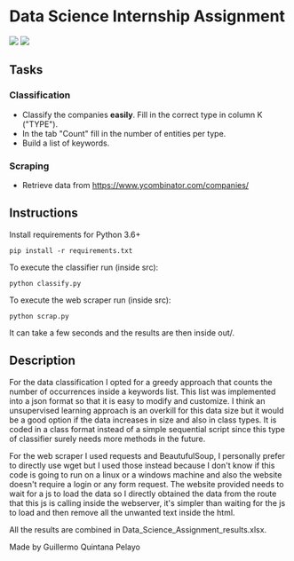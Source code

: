 # Data Science Internship Assignment
![](https://img.shields.io/badge/made_with-Python_3.6-red?style=flat-square) ![](https://img.shields.io/badge/docs-Markdown-lightblue?style=flat-square)

## Tasks
### Classification
- Classify the companies **easily**. Fill in the correct type in column K ("TYPE").
- In the tab "Count" fill in the number of entities per type.
- Build a list of keywords.

### Scraping
- Retrieve data from https://www.ycombinator.com/companies/

## Instructions

Install requirements for Python 3.6+
    
    pip install -r requirements.txt

To execute the classifier run (inside src):

    python classify.py

To execute the web scraper run (inside src):

    python scrap.py

It can take a few seconds and the results are then inside out/.

## Description

For the data classification I opted for a greedy approach that counts the number of occurrences inside a keywords list. This list was implemented into a json format so that it is easy to modify and customize. I think an unsupervised learning approach is an overkill for this data size but it would be a good option if the data increases in size and also in class types. It is coded in a class format instead of a simple sequential script since this type of classifier surely needs more methods in the future.

For the web scraper I used requests and BeautufulSoup, I personally prefer to directly use wget but I used those instead because I don't know if this code is going to run on a linux or a windows machine and also the website doesn't require a login or any form request. The website provided needs to wait for a js to load the data so I directly obtained the data from the route that this js is calling inside the webserver, it's simpler than waiting for the js to load and then remove all the unwanted text inside the html.

All the results are combined in Data_Science_Assignment_results.xlsx.

Made by Guillermo Quintana Pelayo
